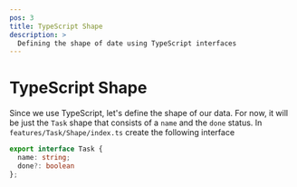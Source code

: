 ```yaml
---
pos: 3
title: TypeScript Shape
description: >
  Defining the shape of date using TypeScript interfaces
---
```


# TypeScript Shape

Since we use TypeScript, let's define the shape of our data. For now, it will be just the `Task` shape that consists of a `name` and the `done` status. In `features/Task/Shape/index.ts` create the following interface

```ts
export interface Task {
  name: string;
  done?: boolean
};
```

